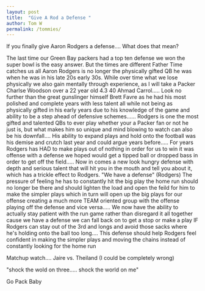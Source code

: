 ```yaml
---
layout: post
title:  "Give A Rod a Defense "
author: Tom W
permalink: /tommies/
---
```

If you finally give Aaron Rodgers a defense.... What does that mean?

The last time our Green Bay packers had a top ten defense we won the super bowl is the easy answer. But the times are different Father Time catches us all Aaron Rodgers is no longer the physically gifted QB he was when he was in his late 20s early 30s. While over time what we lose physically we also gain mentally through experience, as I will take a Packer Charlse Woodson over a 22 year old 4.3 40 Ahmad Carrol..... Look no further than the great gunslinger himself Brett Favre as he had his most polished and complete years with less talent all while not being as physically gifted in his early years due to his knowledge of the game and ability to be a step ahead of defensive schemes...... Rodgers is one the most gifted and talented QBs to ever play whether your a Packer fan or not he just is, but what makes him so unique and mind blowing to watch can also be his downfall.... His ability to expand plays and hold onto the football was his demise and crutch last year and could argue years before..... For years Rodgers has HAD to make plays out of nothing in order for us to win it was offense with a defense we hoped would get a tipped ball or dropped bass in order to get off the field..... Now in comes a new look hungry defense with depth and serious talent that will hit you in the mouth and tell you about it, which has a trickle effect to Rodgers. "We have a defense" (Rodgers) The pressure of feeling he has to constantly hit the big play the home run should no longer be there and should lighten the load and open the feild for him to make the simpler plays which in turn will open up the big plays for our offense creating a much more TEAM oriented group with the offense playing off the defense and vice versa..... We now have the ability to actually stay patient with the run game rather than disregard it all together cause we have a defense we can fall back on to get a stop or make a play IF Rodgers can stay out of the 3rd and longs and avoid those sacks where he's holding onto the ball too long.... This defense should help Rodgers feel confident in making the simpler plays and moving the chains instead of constantly looking for the home run

Matchup watch.... Jaire vs. Theiland (I could be completely wrong)

"shock the wold on three..... shock the world on me"

Go Pack Baby
